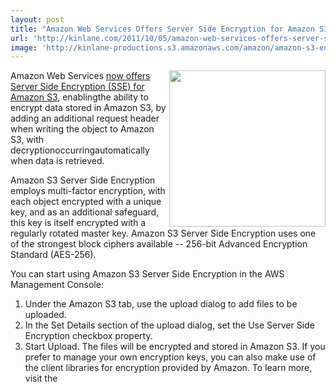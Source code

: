 ```yaml
---
layout: post
title: "Amazon Web Services Offers Server Side Encryption for Amazon S3"
url: 'http://kinlane.com/2011/10/05/amazon-web-services-offers-server-side-encryption-for-amazon-s3/'
image: 'http://kinlane-productions.s3.amazonaws.com/amazon/amazon-s3-encryption.png'
---
```


<img class="c1" src="http://kinlane-productions.s3.amazonaws.com/amazon/amazon-s3-encryption.png" alt="" width="250" align="right" />Amazon Web Services [now offers Server Side Encryption (SSE) for Amazon S3][1], enablingthe ability to encrypt data stored in Amazon S3, by adding an additional request header when writing the object to Amazon S3, with decryptionoccurringautomatically when data is retrieved.

Amazon S3 Server Side Encryption employs multi-factor encryption, with each object encrypted with a unique key, and as an additional safeguard, this key is itself encrypted with a regularly rotated master key. Amazon S3 Server Side Encryption uses one of the strongest block ciphers available -- 256-bit Advanced Encryption Standard (AES-256).

You can start using Amazon S3 Server Side Encryption in the AWS Management Console:

  1. Under the Amazon S3 tab, use the upload dialog to add files to be uploaded.
  2. In the Set Details section of the upload dialog, set the Use Server Side Encryption checkbox property.
  3. Start Upload. The files will be encrypted and stored in Amazon S3.
If you prefer to manage your own encryption keys, you can also make use of the client libraries for encryption provided by Amazon. To learn more, visit the

   [1]: http://aws.typepad.com/aws/2011/10/new-amazon-s3-server-side-encryption.html (now offers Server Side Encryption)
